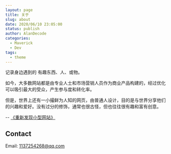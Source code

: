 ```yaml
---
layout: page
title: 关于
slug: about
date: 2020/06/10 23:05:00
status: publish
author: AlanDecode
categories: 
  - Maverick
  - Dev
tags: 
  - theme
---
```


记录身边遇到的 有趣东西、人、或物。

如今，大多数网站都是由专业人士和市场营销人员作为商业产品构建的，经过优化可以吸引最大的受众，产生参与度和转化率。

但是，世界上还有一小撮鲜为人知的网页，由普通人设计，目的是与世界分享他们的兴趣和爱好。没有过分的修饰，通常也很古怪，但也往往很有趣和富有创意。

-- [《重新发现小型网站》](https://neustadt.fr/essays/the-small-web/)


## Contact

Email: 1137254268@qq.com
